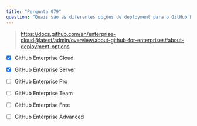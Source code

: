 ```yaml
---
title: "Pergunta 079"
question: "Quais são as diferentes opções de deployment para o GitHub Enterprise? (Selecione duas.)"
---
```


> https://docs.github.com/en/enterprise-cloud@latest/admin/overview/about-github-for-enterprises#about-deployment-options
- [x] GitHub Enterprise Cloud
- [x] GitHub Enterprise Server
- [ ] GitHub Enterprise Pro
- [ ] GitHub Enterprise Team
- [ ] GitHub Enterprise Free
- [ ] GitHub Enterprise Advanced

